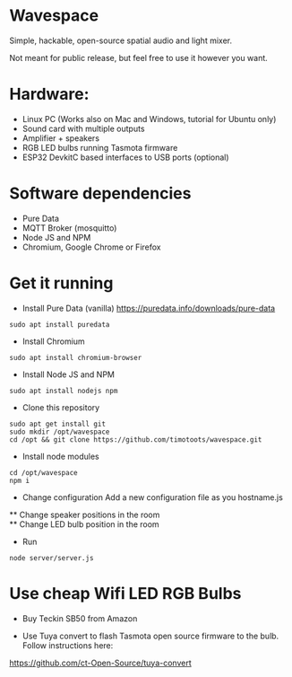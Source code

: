 # Wavespace

Simple, hackable, open-source spatial audio and light mixer.  

Not meant for public release, but feel free to use it however you want.  


# Hardware:

* Linux PC (Works also on Mac and Windows, tutorial for Ubuntu only)
* Sound card with multiple outputs
* Amplifier + speakers
* RGB LED bulbs running Tasmota firmware
* ESP32 DevkitC based interfaces to USB ports (optional)

# Software dependencies

* Pure Data  
* MQTT Broker (mosquitto)
* Node JS and NPM
* Chromium, Google Chrome or Firefox  

# Get it running

* Install Pure Data (vanilla)
https://puredata.info/downloads/pure-data
```
sudo apt install puredata
```

* Install Chromium
```
sudo apt install chromium-browser
```

* Install Node JS and NPM
```
sudo apt install nodejs npm
```

* Clone this repository
```
sudo apt get install git
sudo mkdir /opt/wavespace
cd /opt && git clone https://github.com/timotoots/wavespace.git
```

* Install node modules
```
cd /opt/wavespace
npm i
```

* Change configuration
Add a new configuration file as you hostname.js 

** Change speaker positions in the room  
** Change LED bulb position in the room

* Run 
```
node server/server.js
```

# Use cheap Wifi LED RGB Bulbs

* Buy Teckin SB50 from Amazon

* Use Tuya convert to flash Tasmota open source firmware to the bulb. Follow instructions here:

https://github.com/ct-Open-Source/tuya-convert


